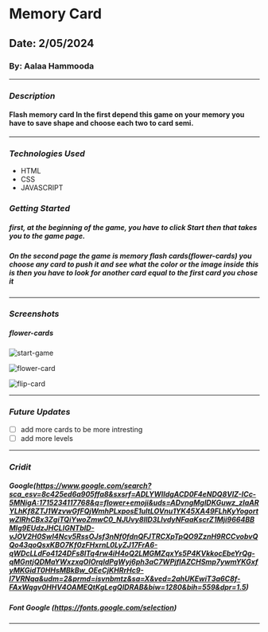 # Memory Card

## Date: 2/05/2024

### By: Aalaa Hammooda

***

### ***Description***
#### Flash memory card In the first depend this game on your memory you have to save shape and choose each two to card semi.
***

#### 

### ***Technologies Used***
* HTML
* CSS
* JAVASCRIPT


### ***Getting Started***

##### first, at the beginning of the game, you have to click Start then that takes you to the game page.
##### On the second page the game is memory flash cards(flower-cards) you choose any card to push it and see what the color or the image inside this is then you have to look for another card equal to the first card you chose it 

***

### ***Screenshots***

#####  flower-cards 
![start-game](https://www5.0zz0.com/2024/05/08/19/256557631.png)


![flower-card](https://www4.0zz0.com/2024/05/08/19/543641692.png)
 

 ![flip-card](https://www5.0zz0.com/2024/05/08/20/699235128.png)

***

### ***Future Updates***

- [ ] add more cards to be more intresting
- [ ] add more levels
  
***
### ***Cridit***
##### ***Google***(https://www.google.com/search?sca_esv=8c425ed6a905ffa8&sxsrf=ADLYWIIdgACD0F4eNDQ8VlZ-ICc-5MNigA:1715234117768&q=flower+emoji&uds=ADvngMgIDKGuwz_zIaARYLhKf8ZTJ1WzvwGfFQjWmhPLxposE1ultLOVnu1YK45XA49FLhKyYogortwZlRhCBx3ZgiTQiYwoZmwC0_NJUvy8IlD3LlvdyNFaaKscrZ1Mji9664BBMIg9EUdzJHCLIGNTbID-vJOV2H0SwI4Ncv5RssOJsf3nNf0fdnQFJTRCXpTpQO9ZznH9RCCvobvQQo43qoQsxKBO7Kf0zFHxrnL0LyZJ17FrA6-qWDcLLdFo4124DFs8lTq4rw4iH4oQ2LMGMZqxYs5P4KVkkocEbeYrQg-qMGntjQDMaYWxzxqOlOrqldPgWyj6ph3aC7WPjflAZCHSmp7ywmYKGxfyMKGidT0HHsMBkBw_OEeCjKHRrHc9-l7VRNqa&udm=2&prmd=isvnbmtz&sa=X&ved=2ahUKEwiT3a6C8f-FAxWqgv0HHV4OAMEQtKgLegQIDRAB&biw=1280&bih=559&dpr=1.5)


##### ***Font Google*** (https://fonts.google.com/selection)

***

